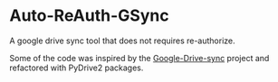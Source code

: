 # Auto-ReAuth-GSync

A google drive sync tool that does not requires re-authorize.

Some of the code was inspired by the [Google-Drive-sync](https://github.com/dtsvetkov1/Google-Drive-sync) project and refactored with PyDrive2 packages.
